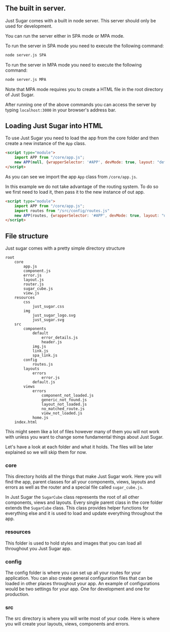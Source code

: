 ## The built in server.

Just Sugar comes with a built in node server. This server should only be used for development.

You can run the server either in SPA mode or MPA mode.

To run the server in SPA mode you need to execute the following command:

```bash
node server.js SPA
```

To run the server in MPA mode you need to execute the following command:

```bash
node server.js MPA
```

Note that MPA mode requires you to create a HTML file in the root directory of Just Sugar.

After running one of the above commands you can access the server by typing `localhost:3000` in your browser's address bar.
## Loading Just Sugar into HTML

To use Just Sugar you need to load the app from the core folder and then create a new instance of the `App` class.

```html
<script type="module">
	import APP from "/core/app.js";
	new APP(null, {wrapperSelector: '#APP', devMode: true, layout: "default", view: "home"})
</script>
```

As you can see we import the app `App` class from `/core/app.js`.

In this example we do not take advantage of the routing system. To do so we first need to load it, then pass it to the new instance of out app.

```html
<script type="module">
	import APP from "/core/app.js";
	import routes from "/src/config/routes.js"
	new APP(routes, {wrapperSelector: '#APP', devMode: true, layout: "default", view: "home"})
</script>
```
## File structure

Just sugar comes with a pretty simple directory structure

```
root
	core
		app.js
		component.js
		error.js
		layout.js
		router.js
		sugar_cube.js
		view.js
	resources
		css
			just_sugar.css
		img
			just_sugar_logo.svg
			just_sugar.svg
	src
		components
			default
				error_details.js
				header.js
			img.js
			link.js
			spa_link.js
		config
			routes.js
		layouts
			errors
				error.js
			default.js
		views
			errors
				component_not_loaded.js
				generic_not_found.js
				layout_not_loaded.js
				no_matched_route.js
				view_not_loaded.js
			home.js
	index.html
```

This might seem like a lot of files however many of them you will not work with unless you want to change some fundamental things about Just Sugar.

Let's have a look at each folder and what it holds. The files will be later explained so we will skip them for now.
### core

This directory holds all the things that make Just Sugar work. Here you will find the app, parent classes for all your components, views, layouts and errors as well as the router and a special file called `sugar_cube.js`.

In Just Sugar the `SugarCube` class represents the root of all other components, views and layouts. Every single parent class in the core folder extends the `SugarCube` class. This class provides helper functions for everything else and it is used to load and update everything throughout the app.

### resources

This folder is used to hold styles and images that you can load all throughout you Just Sugar app.

### config

The config folder is where you can set up all your routes for your application. You can also create general configuration files that can be loaded in other places throughout your app. An example of configurations would be two settings for your app. One for development and one for production.
### src

The src directory is where you will write most of your code. Here is where you will create your layouts, views, components and errors.
